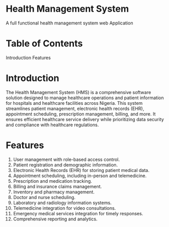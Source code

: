 # Health Management System
A full functional health management system web Application 

# Table of Contents
Introduction
Features

# Introduction
The Health Management System (HMS) is a comprehensive software solution designed to manage healthcare operations and patient information for hospitals and healthcare facilities across Nigeria. This system streamlines patient management, electronic health records (EHR), appointment scheduling, prescription management, billing, and more. It ensures efficient healthcare service delivery while prioritizing data security and compliance with healthcare regulations.

# Features
1. User management with role-based access control.
1. Patient registration and demographic information.
1. Electronic Health Records (EHR) for storing patient medical data.
1. Appointment scheduling, including in-person and telemedicine.
1. Prescription and medication tracking.
1. Billing and insurance claims management.
1. Inventory and pharmacy management.
1. Doctor and nurse scheduling.
1. Laboratory and radiology information systems.
1. Telemedicine integration for video consultations.
1. Emergency medical services integration for timely responses.
1. Comprehensive reporting and analytics.
